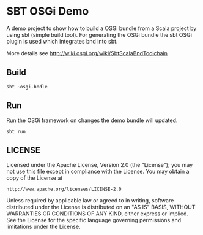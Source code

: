 # SBT OSGi Demo

A demo project to show how to build a OSGi bundle from a Scala project by using sbt (simple build tool).
For generating the OSGi bundle the sbt OSGi plugin is used which integrates bnd into sbt.

More details see
http://wiki.osgi.org/wiki/SbtScalaBndToolchain

## Build
  
	sbt ~osgi-bndle
  
## Run
Run the OSGi framework on changes the demo bundle will updated.

	sbt run

## LICENSE 
 
Licensed under the Apache License, Version 2.0 (the "License");
you may not use this file except in compliance with the License.
You may obtain a copy of the License at

    http://www.apache.org/licenses/LICENSE-2.0

Unless required by applicable law or agreed to in writing, software
distributed under the License is distributed on an "AS IS" BASIS,
WITHOUT WARRANTIES OR CONDITIONS OF ANY KIND, either express or implied.
See the License for the specific language governing permissions and
limitations under the License.